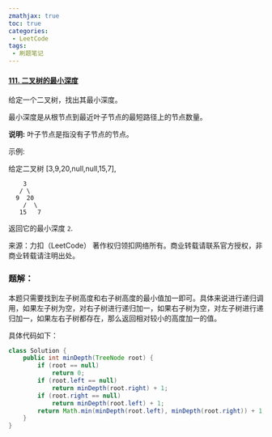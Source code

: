 ```yaml
---
zmathjax: true
toc: true
categories:
 - LeetCode
tags:
 - 刷题笔记
---
```


#### [111. 二叉树的最小深度](https://leetcode-cn.com/problems/minimum-depth-of-binary-tree/)

给定一个二叉树，找出其最小深度。

最小深度是从根节点到最近叶子节点的最短路径上的节点数量。

**说明:** 叶子节点是指没有子节点的节点。

<!--more-->

示例:

给定二叉树 [3,9,20,null,null,15,7],

        3
       / \
      9  20
        /  \
       15   7

返回它的最小深度  `2`.

来源：力扣（LeetCode）
著作权归领扣网络所有。商业转载请联系官方授权，非商业转载请注明出处。

### 题解：

本题只需要找到左子树高度和右子树高度的最小值加一即可。具体来说进行递归调用，如果左子树为空，对右子树进行递归加一，如果右子树为空，对左子树进行递归加一，如果左右子树都存在，那么返回相对较小的高度加一的值。

具体代码如下：

```java
class Solution {
    public int minDepth(TreeNode root) {
        if (root == null)
            return 0;
        if (root.left == null)
            return minDepth(root.right) + 1;
        if (root.right == null)
            return minDepth(root.left) + 1;
        return Math.min(minDepth(root.left), minDepth(root.right)) + 1;
    }
}
```

